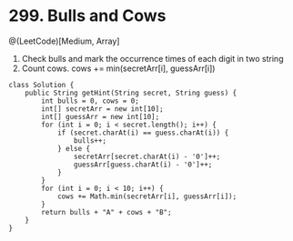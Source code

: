 # 299. Bulls and Cows
@(LeetCode)[Medium, Array]

1. Check bulls and mark the occurrence times of each digit in two string
2. Count cows. cows += min(secretArr[i], guessArr[i])

```
class Solution {
    public String getHint(String secret, String guess) {
        int bulls = 0, cows = 0;
        int[] secretArr = new int[10];
        int[] guessArr = new int[10];
        for (int i = 0; i < secret.length(); i++) {
            if (secret.charAt(i) == guess.charAt(i)) {
                bulls++;
            } else {
                secretArr[secret.charAt(i) - '0']++;
                guessArr[guess.charAt(i) - '0']++;
            }
        }
        for (int i = 0; i < 10; i++) {
            cows += Math.min(secretArr[i], guessArr[i]);
        }
        return bulls + "A" + cows + "B";
    }
}
```